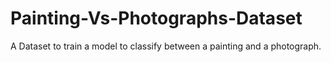 # Painting-Vs-Photographs-Dataset
A Dataset to train a model to classify between a painting and a photograph.
